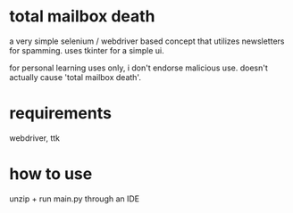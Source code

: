 # total mailbox death

a very simple selenium / webdriver based concept that utilizes newsletters for spamming. uses tkinter for a simple ui. 

for personal learning uses only, i don't endorse malicious use. doesn't actually cause 'total mailbox death'. 

# requirements 

webdriver, ttk 

# how to use

unzip + run main.py through an IDE
